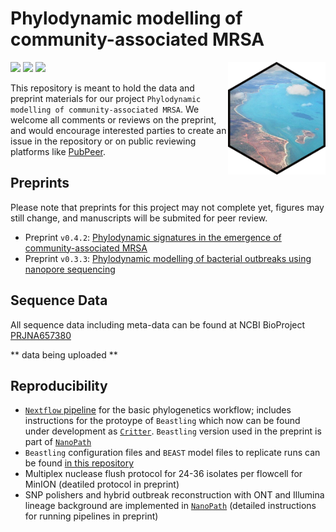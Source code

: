 # Phylodynamic modelling of community-associated MRSA 

<a href='https://github.com/esteinig'><img src='docs/logo.png' align="right" height="180" /></a>

![](https://img.shields.io/badge/lang-nextflow-black.svg)
![](https://img.shields.io/badge/version-0.1.0-purple.svg)
![](https://img.shields.io/badge/biorxiv-v1-blue.svg)

This repository is meant to hold the data and preprint materials for our project `Phylodynamic modelling of community-associated MRSA`. We welcome all comments or reviews on the preprint, and would encourage interested parties to create an issue in the repository or on public reviewing platforms like [PubPeer](https://pubpeer.com/search?q=https%3A%2F%2Fdoi.org%2F10.1101%2F2021.04.30.442212+).

## Preprints 

Please note that preprints for this project may not complete yet, figures may still change, and manuscripts will be submited for peer review.

* Preprint `v0.4.2`: [Phylodynamic signatures in the emergence of community-associated MRSA](https://www.biorxiv.org/content/10.1101/2021.04.30.442212v1.abstract)
* Preprint `v0.3.3`: [Phylodynamic modelling of bacterial outbreaks using nanopore sequencing](https://www.biorxiv.org/content/10.1101/2021.04.30.442218v1)

## Sequence Data

All sequence data including meta-data can be found at NCBI BioProject [PRJNA657380](https://www.ncbi.nlm.nih.gov/bioproject?term=PRJNA657380)

** data being uploaded **

## Reproducibility

* [`Nextflow` pipeline](https://github.com/np-core/np-phybeast) for the basic phylogenetics workflow; includes instructions for the protoype of `Beastling` which now can be found under development as [`Critter`](https://github.com/esteinig/critter/). `Beastling` version used in the preprint is part of [`NanoPath`](https://github.com/np-core/nanopath)
* `Beastling` configuration files and `BEAST` model files to replicate runs can be found [in this repository](manuscripts/models)
* Multiplex nuclease flush protocol for 24-36 isolates per flowcell for MinION (deatiled protocol in preprint)
* SNP polishers and hybrid outbreak reconstruction with ONT and Illumina lineage background are implemented in [`NanoPath`](https://github.com/np-core/nanopath) (detailed instructions for running pipelines in preprint)
